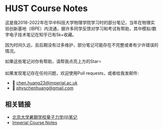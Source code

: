 # HUST Course Notes

这是我2018-2022年在华中科技大学物理学院学习时的部分笔记，当年在物理实验创新基地（IBPE）内流通，据许多同学反馈对学习和考试有帮助，其中模拟/数字电子技术笔记在知乎已有5k+收藏。

因为时间久远，且后期没有过多维护，部分笔记可能存在不完整或者有少许错误的情况。

如果这些笔记对你有帮助，请帮我点亮上方的Star⭐️

如果发现笔记存在任何问题，欢迎使用Pull requests，或者给我发邮件:
- 📧 chen.huang23@imperial.ac.uk
- 📧 physchenhuang@gmail.com

## 相关链接
- [北京大学暑期学校量子力学(II)笔记](https://github.com/chenx820/PKU-QMII-notes)
- [Imperial Course Notes](https://github.com/chenx820/imperial-course-notes)
